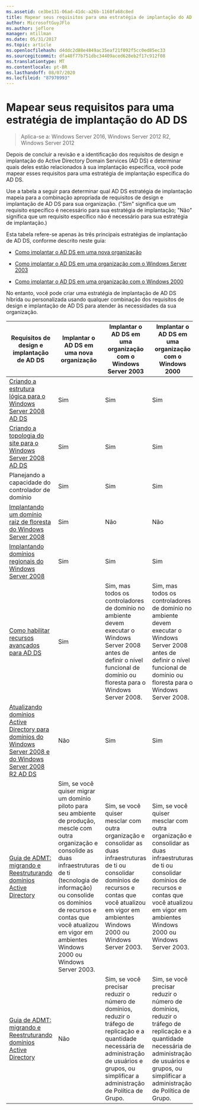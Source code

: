 ```yaml
---
ms.assetid: ce3be131-06ad-41dc-a26b-1168fa68c8ed
title: Mapear seus requisitos para uma estratégia de implantação do AD DS
author: MicrosoftGuyJFlo
ms.author: joflore
manager: mtillman
ms.date: 05/31/2017
ms.topic: article
ms.openlocfilehash: d4ddc2d88e4849ac35eaf21f092f5cc0ed85ec33
ms.sourcegitcommit: dfa48f77b751dbc34409aced628eb2f17c912f08
ms.translationtype: MT
ms.contentlocale: pt-BR
ms.lasthandoff: 08/07/2020
ms.locfileid: "87970993"
---
```

# <a name="mapping-your-requirements-to-an-ad-ds-deployment-strategy"></a>Mapear seus requisitos para uma estratégia de implantação do AD DS

> Aplica-se a: Windows Server 2016, Windows Server 2012 R2, Windows Server 2012

Depois de concluir a revisão e a identificação dos requisitos de design e implantação do Active Directory Domain Services (AD DS) e determinar quais deles estão relacionados à sua implantação específica, você pode mapear esses requisitos para uma estratégia de implantação específica do AD DS.

Use a tabela a seguir para determinar qual AD DS estratégia de implantação mapeia para a combinação apropriada de requisitos de design e implantação de AD DS para sua organização. ("Sim" significa que um requisito específico é necessário para sua estratégia de implantação; "Não" significa que um requisito específico não é necessário para sua estratégia de implantação.)

Esta tabela refere-se apenas às três principais estratégias de implantação de AD DS, conforme descrito neste guia:

-   [Como implantar o AD DS em uma nova organização](../../ad-ds/plan/Deploying-AD-DS-in-a-New-Organization.md)

-   [Como implantar o AD DS em uma organização com o Windows Server 2003](../../ad-ds/plan/Deploying-AD-DS-in-a-Windows-Server-2003-Organization.md)

-   [Como implantar o AD DS em uma organização com o Windows 2000](../../ad-ds/plan/Deploying-AD-DS-in-a-Windows-2000-Organization.md)

No entanto, você pode criar uma estratégia de implantação de AD DS híbrida ou personalizada usando qualquer combinação dos requisitos de design e implantação de AD DS para atender às necessidades da sua organização.

| Requisitos de design e implantação de AD DS | Implantar o AD DS em uma nova organização | Implantar o AD DS em uma organização com o Windows Server 2003 | Implantar o AD DS em uma organização com o Windows 2000 |
| ---------------------------------------- | ------------------------------------- | ----------------------------------------------------- |----------------------------------------------- |
| [Criando a estrutura lógica para o Windows Server 2008 AD DS](/previous-versions/windows/it-pro/windows-server-2008-r2-and-2008/cc770806(v=ws.10)) | Sim | Sim | Sim |
| [Criando a topologia do site para o Windows Server 2008 AD DS](Designing-the-Site-Topology.md) | Sim | Sim | Sim |
| Planejando a capacidade do controlador de domínio | Sim | Sim | Sim |
| [Implantando um domínio raiz de floresta do Windows Server 2008](/previous-versions/windows/it-pro/windows-server-2008-r2-and-2008/cc731174(v=ws.10)) | Sim | Não | Não |
| [Implantando domínios regionais do Windows Server 2008](/previous-versions/windows/it-pro/windows-server-2008-r2-and-2008/cc755118(v=ws.10)) | Sim | Sim | Sim |
| [Como habilitar recursos avançados para AD DS](../../ad-ds/plan/Enabling-Advanced-Features-for-AD-DS.md) | Sim |Sim, mas todos os controladores de domínio no ambiente devem executar o Windows Server 2008 antes de definir o nível funcional de domínio ou floresta para o Windows Server 2008. | Sim, mas todos os controladores de domínio no ambiente devem executar o Windows Server 2008 antes de definir o nível funcional de domínio ou floresta para o Windows Server 2008. |
| [Atualizando domínios Active Directory para domínios do Windows Server 2008 e do Windows Server 2008 R2 AD DS](/previous-versions/windows/it-pro/windows-server-2008-r2-and-2008/cc731188(v=ws.10)) | Não | Sim | Sim |
| [Guia de ADMT: migrando e Reestruturando domínios Active Directory](/previous-versions/windows/it-pro/windows-server-2008-r2-and-2008/cc974332(v=ws.10)) | Sim, se você quiser migrar um domínio piloto para seu ambiente de produção, mescle com outra organização e consolide as duas infraestruturas de ti (tecnologia de informação) ou consolide os domínios de recursos e contas que você atualizou em vigor em ambientes Windows 2000 ou Windows Server 2003. | Sim, se você quiser mesclar com outra organização e consolidar as duas infraestruturas de ti ou consolidar domínios de recursos e contas que você atualizou em vigor em ambientes Windows 2000 ou Windows Server 2003. | Sim, se você quiser mesclar com outra organização e consolidar as duas infraestruturas de ti ou consolidar domínios de recursos e contas que você atualizou em vigor em ambientes Windows 2000 ou Windows Server 2003. |
| [Guia de ADMT: migrando e Reestruturando domínios Active Directory](/previous-versions/windows/it-pro/windows-server-2008-r2-and-2008/cc974332(v=ws.10)) | Não | Sim, se você precisar reduzir o número de domínios, reduzir o tráfego de replicação e a quantidade necessária de administração de usuários e grupos, ou simplificar a administração de Política de Grupo. | Sim, se você precisar reduzir o número de domínios, reduzir o tráfego de replicação e a quantidade necessária de administração de usuários e grupos, ou simplificar a administração de Política de Grupo. |
